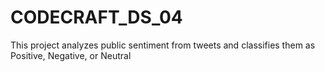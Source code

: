 # CODECRAFT_DS_04
This project analyzes public sentiment from tweets and classifies them as Positive, Negative, or Neutral
